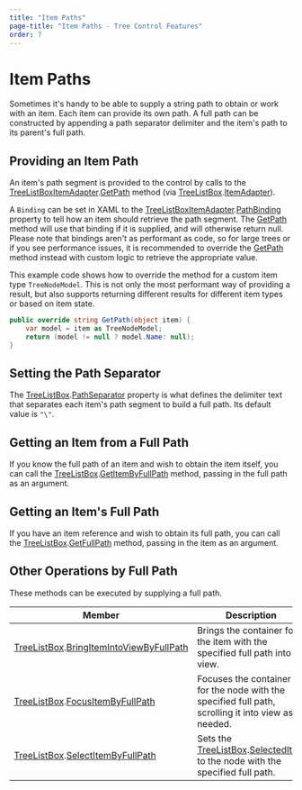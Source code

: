 ```yaml
---
title: "Item Paths"
page-title: "Item Paths - Tree Control Features"
order: 7
---
```

# Item Paths

Sometimes it's handy to be able to supply a string path to obtain or work with an item.  Each item can provide its own path.  A full path can be constructed by appending a path separator delimiter and the item's path to its parent's full path.

## Providing an Item Path

An item's path segment is provided to the control by calls to the [TreeListBoxItemAdapter](xref:@ActiproUIRoot.Controls.Grids.TreeListBoxItemAdapter).[GetPath](xref:@ActiproUIRoot.Controls.Grids.TreeListBoxItemAdapter.GetPath*) method (via [TreeListBox](xref:@ActiproUIRoot.Controls.Grids.TreeListBox).[ItemAdapter](xref:@ActiproUIRoot.Controls.Grids.TreeListBox.ItemAdapter)).

A `Binding` can be set in XAML to the [TreeListBoxItemAdapter](xref:@ActiproUIRoot.Controls.Grids.TreeListBoxItemAdapter).[PathBinding](xref:@ActiproUIRoot.Controls.Grids.TreeListBoxItemAdapter.PathBinding) property to tell how an item should retrieve the path segment.  The [GetPath](xref:@ActiproUIRoot.Controls.Grids.TreeListBoxItemAdapter.GetPath*) method will use that binding if it is supplied, and will otherwise return null.  Please note that bindings aren't as performant as code, so for large trees or if you see performance issues, it is recommended to override the [GetPath](xref:@ActiproUIRoot.Controls.Grids.TreeListBoxItemAdapter.GetPath*) method instead with custom logic to retrieve the appropriate value.

This example code shows how to override the method for a custom item type `TreeNodeModel`.  This is not only the most performant way of providing a result, but also supports returning different results for different item types or based on item state.

```csharp
public override string GetPath(object item) {
	var model = item as TreeNodeModel;
	return (model != null ? model.Name: null);
}
```

## Setting the Path Separator

The [TreeListBox](xref:@ActiproUIRoot.Controls.Grids.TreeListBox).[PathSeparator](xref:@ActiproUIRoot.Controls.Grids.TreeListBox.PathSeparator) property is what defines the delimiter text that separates each item's path segment to build a full path.  Its default value is `"\"`.

## Getting an Item from a Full Path

If you know the full path of an item and wish to obtain the item itself, you can call the [TreeListBox](xref:@ActiproUIRoot.Controls.Grids.TreeListBox).[GetItemByFullPath](xref:@ActiproUIRoot.Controls.Grids.TreeListBox.GetItemByFullPath*) method, passing in the full path as an argument.

## Getting an Item's Full Path

If you have an item reference and wish to obtain its full path, you can call the [TreeListBox](xref:@ActiproUIRoot.Controls.Grids.TreeListBox).[GetFullPath](xref:@ActiproUIRoot.Controls.Grids.TreeListBox.GetFullPath*) method, passing in the item as an argument.

## Other Operations by Full Path

These methods can be executed by supplying a full path.

| Member | Description |
|-----|-----|
| [TreeListBox](xref:@ActiproUIRoot.Controls.Grids.TreeListBox).[BringItemIntoViewByFullPath](xref:@ActiproUIRoot.Controls.Grids.TreeListBox.BringItemIntoViewByFullPath*) | Brings the container for the item with the specified full path into view. |
| [TreeListBox](xref:@ActiproUIRoot.Controls.Grids.TreeListBox).[FocusItemByFullPath](xref:@ActiproUIRoot.Controls.Grids.TreeListBox.FocusItemByFullPath*) | Focuses the container for the node with the specified full path, scrolling it into view as needed. |
| [TreeListBox](xref:@ActiproUIRoot.Controls.Grids.TreeListBox).[SelectItemByFullPath](xref:@ActiproUIRoot.Controls.Grids.TreeListBox.SelectItemByFullPath*) | Sets the [TreeListBox](xref:@ActiproUIRoot.Controls.Grids.TreeListBox).[SelectedItem](xref:@ActiproUIRoot.Controls.Grids.TreeListBox.SelectedItem) to the node with the specified full path. |
